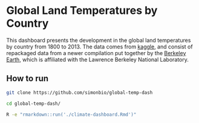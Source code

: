 # Global Land Temperatures by Country


This dashboard presents the development in the global land temperatures by country from 1800 to 2013. The data comes from [kaggle](https://www.kaggle.com/berkeleyearth/climate-change-earth-surface-temperature-data'), and consist of repackaged data from a newer compilation put together by the [Berkeley Earth](http://berkeleyearth.org/about/), which is affiliated with the Lawrence Berkeley National Laboratory.


## How to run

```bash
git clone https://github.com/simonbio/global-temp-dash
```

```bash
cd global-temp-dash/
```

```bash
R -e "rmarkdown::run('./climate-dashboard.Rmd')"
```
